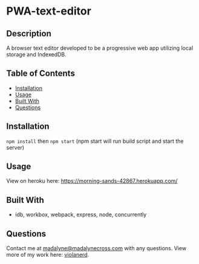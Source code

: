 # PWA-text-editor

## Description 
A browser text editor developed to be a progressive web app utilizing local storage and IndexedDB.

## Table of Contents
* [Installation](#installation)
* [Usage](#usage)
* [Built With](#built-with)
* [Questions](#questions)
  
## Installation
```npm install``` then ```npm start``` (npm start will run build script and start the server)

## Usage
View on heroku here: https://morning-sands-42867.herokuapp.com/

## Built With
* idb, workbox, webpack, express, node, concurrently

## Questions

Contact me at madalyne@madalynecross.com with any questions. View more of my work here: [violanerd](https://github.com/violanerd).